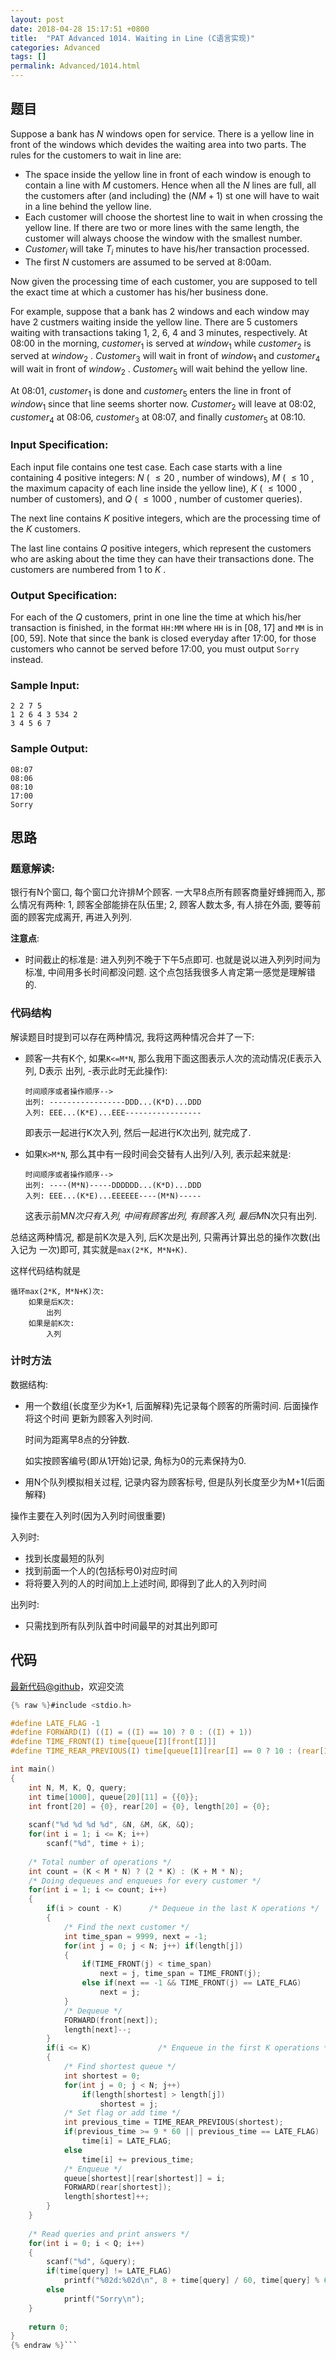 ```yaml
---
layout: post
date: 2018-04-28 15:17:51 +0800
title:  "PAT Advanced 1014. Waiting in Line (C语言实现)"
categories: Advanced
tags: []
permalink: Advanced/1014.html
---
```


## 题目

Suppose a bank has $N$ windows open for service. There is a yellow line in
front of the windows which devides the waiting area into two parts. The rules
for the customers to wait in line are:

  * The space inside the yellow line in front of each window is enough to contain a line with $M$ customers. Hence when all the $N$ lines are full, all the customers after (and including) the $(NM+1)$ st one will have to wait in a line behind the yellow line.
  * Each customer will choose the shortest line to wait in when crossing the yellow line. If there are two or more lines with the same length, the customer will always choose the window with the smallest number.
  * $Customer_i$ will take $T_i$ minutes to have his/her transaction processed.
  * The first $N$ customers are assumed to be served at 8:00am.

Now given the processing time of each customer, you are supposed to tell the
exact time at which a customer has his/her business done.

For example, suppose that a bank has 2 windows and each window may have 2
custmers waiting inside the yellow line. There are 5 customers waiting with
transactions taking 1, 2, 6, 4 and 3 minutes, respectively. At 08:00 in the
morning, $customer_1$ is served at $window_1$ while $customer_2$ is served at
$window_2$ . $Customer_3$ will wait in front of $window_1$ and $customer_4$
will wait in front of $window_2$ . $Customer_5$ will wait behind the yellow
line.

At 08:01, $customer_1$ is done and $customer_5$ enters the line in front of
$window_1$ since that line seems shorter now. $Customer_2$ will leave at
08:02, $customer_4$ at 08:06, $customer_3$ at 08:07, and finally $customer_5$
at 08:10.

### Input Specification:

Each input file contains one test case. Each case starts with a line
containing 4 positive integers: $N$ ( $\le 20$ , number of windows), $M$ (
$\le 10$ , the maximum capacity of each line inside the yellow line), $K$ (
$\le 1000$ , number of customers), and $Q$ ( $\le 1000$ , number of customer
queries).

The next line contains $K$ positive integers, which are the processing time of
the $K$ customers.

The last line contains $Q$ positive integers, which represent the customers
who are asking about the time they can have their transactions done. The
customers are numbered from 1 to $K$ .

### Output Specification:

For each of the $Q$ customers, print in one line the time at which his/her
transaction is finished, in the format `HH:MM` where `HH` is in [08, 17] and
`MM` is in [00, 59]. Note that since the bank is closed everyday after 17:00,
for those customers who cannot be served before 17:00, you must output `Sorry`
instead.

### Sample Input:

    
    
    2 2 7 5
    1 2 6 4 3 534 2
    3 4 5 6 7
    

### Sample Output:

    
    
    08:07
    08:06
    08:10
    17:00
    Sorry
    



## 思路

### 题意解读:

银行有N个窗口, 每个窗口允许排M个顾客. 一大早8点所有顾客商量好蜂拥而入,
那么情况有两种: 1, 顾客全部能排在队伍里; 2, 顾客人数太多, 有人排在外面,
要等前面的顾客完成离开, 再进入列列.

**注意点**:

- 时间截止的标准是: 进入列列不晚于下午5点即可. 也就是说以进入列列时间为标准,
  中间用多长时间都没问题. 这个点包括我很多人肯定第一感觉是理解错的.

### 代码结构

解读题目时提到可以存在两种情况, 我将这两种情况合并了一下:

- 顾客一共有K个, 如果`K<=M*N`, 那么我用下面这图表示人次的流动情况(E表示入列, D表示
出列, -表示此时无此操作):

  ```
  时间顺序或者操作顺序-->
  出列: -----------------DDD...(K*D)...DDD
  入列: EEE...(K*E)...EEE-----------------
  ```

  即表示一起进行K次入列, 然后一起进行K次出列, 就完成了.

- 如果`K>M*N`, 那么其中有一段时间会交替有人出列/入列, 表示起来就是:

  ```
  时间顺序或者操作顺序-->
  出列: ----(M*N)-----DDDDDD...(K*D)...DDD
  入列: EEE...(K*E)...EEEEEE----(M*N)-----
  ```

  这表示前M*N次只有入列, 中间有顾客出列, 有顾客入列, 最后M*N次只有出列.

总结这两种情况, 都是前K次是入列, 后K次是出列, 只需再计算出总的操作次数(出入记为
一次)即可, 其实就是`max(2*K, M*N+K)`.

这样代码结构就是

```
循环max(2*K, M*N+K)次:
    如果是后K次:
        出列
    如果是前K次:
        入列
```

### 计时方法

数据结构:

- 用一个数组(长度至少为K+1, 后面解释)先记录每个顾客的所需时间. 后面操作将这个时间
  更新为顾客入列时间.

  时间为距离早8点的分钟数.

  如实按顾客编号(即从1开始)记录, 角标为0的元素保持为0.

- 用N个队列模拟相关过程, 记录内容为顾客标号, 但是队列长度至少为M+1(后面解释)

操作主要在入列时(因为入列时间很重要)

入列时:

- 找到长度最短的队列
- 找到前面一个人的(包括标号0)对应时间
- 将将要入列的人的时间加上上述时间, 即得到了此人的入列时间

出列时:

- 只需找到所有队列队首中时间最早的对其出列即可

## 代码

[最新代码@github](https://github.com/OliverLew/PAT/blob/master/PATAdvanced/1014.c)，欢迎交流
```c
{% raw %}#include <stdio.h>

#define LATE_FLAG -1
#define FORWARD(I) ((I) = ((I) == 10) ? 0 : ((I) + 1))
#define TIME_FRONT(I) time[queue[I][front[I]]]
#define TIME_REAR_PREVIOUS(I) time[queue[I][rear[I] == 0 ? 10 : (rear[I] - 1)]]

int main()
{
    int N, M, K, Q, query;
    int time[1000], queue[20][11] = {{0}};
    int front[20] = {0}, rear[20] = {0}, length[20] = {0};
    
    scanf("%d %d %d %d", &N, &M, &K, &Q);
    for(int i = 1; i <= K; i++)
        scanf("%d", time + i);
    
    /* Total number of operations */
    int count = (K < M * N) ? (2 * K) : (K + M * N);
    /* Doing dequeues and enqueues for every customer */
    for(int i = 1; i <= count; i++)
    {
        if(i > count - K)      /* Dequeue in the last K operations */
        {
            /* Find the next customer */
            int time_span = 9999, next = -1;
            for(int j = 0; j < N; j++) if(length[j])
            {
                if(TIME_FRONT(j) < time_span)
                    next = j, time_span = TIME_FRONT(j);
                else if(next == -1 && TIME_FRONT(j) == LATE_FLAG)
                    next = j;
            }
            /* Dequeue */
            FORWARD(front[next]);
            length[next]--;
        }
        if(i <= K)               /* Enqueue in the first K operations */
        {
            /* Find shortest queue */
            int shortest = 0;
            for(int j = 0; j < N; j++)
                if(length[shortest] > length[j])
                    shortest = j;
            /* Set flag or add time */
            int previous_time = TIME_REAR_PREVIOUS(shortest);
            if(previous_time >= 9 * 60 || previous_time == LATE_FLAG)
                time[i] = LATE_FLAG;
            else
                time[i] += previous_time;
            /* Enqueue */
            queue[shortest][rear[shortest]] = i;
            FORWARD(rear[shortest]);
            length[shortest]++;
        }
    }
    
    /* Read queries and print answers */
    for(int i = 0; i < Q; i++)
    {
        scanf("%d", &query);
        if(time[query] != LATE_FLAG)
            printf("%02d:%02d\n", 8 + time[query] / 60, time[query] % 60);
        else
            printf("Sorry\n");
    }
    
    return 0;
}
{% endraw %}```